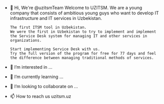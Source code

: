 - 👋 Hi, We're @uzitsmTeam
      Welcome to UZITSM.
      We are a young company that consists of ambitious young guys who want to develop IT infrastructure and IT services in Uzbekistan.
  
      The first ITSM tool in Uzbekistan.
      We were the first in Uzbekistan to try to implement and implement the Service Desk system for managing IT and other services in organizations.

      Start implementing Service Desk with us.
      Try the full version of the program for free for 77 days and feel the difference between managing traditional methods of services.
  
- 👀 I’m interested in ...
- 🌱 I’m currently learning ...
- 💞️ I’m looking to collaborate on ...
- 📫 How to reach us uzitsm.uz

<!---

"With the possible exception of the equator, everything begins somewhere."
C.S. Lewis


Creativity is more than just being different. Anybody can plan weird. That's easy. What's hard is to be as simple as Bach. Making the simple, awesomely simple, that's creativity.
Charles Mingus

--->
